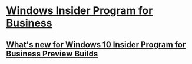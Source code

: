 # [Windows Insider Program for Business](index.md)
## [What's new for Windows 10 Insider Program for Business Preview Builds](wip-4-biz-whats-new.md)
